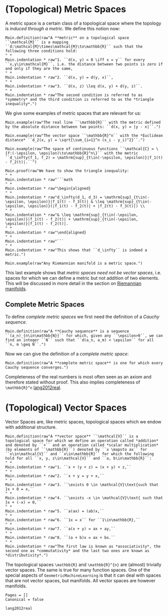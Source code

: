 # (Topological) Metric Spaces 

A metric space is a certain class of a topological space where the topology is *induced through a metric*. We define this notion now:

```@eval
Main.definition(raw"A **metric** on a topological space ``\mathcal{M}`` is a mapping ``d:\mathcal{M}\times\mathcal{M}\to\mathbb{R}`` such that the following three conditions hold: 
" * 
Main.indentation * raw"1. ``d(x, y) = 0 \iff x = y`` for every ``x,y\in\mathcal{M}``, i.e. the distance between two points is zero if and only if they are the same,
" * 
Main.indentation * raw"2. ``d(x, y) = d(y, x)``,
" *
Main.indentation * raw"3. ``d(x, z) \leq d(x, y) + d(y, z)``.
" *
Main.indentation * raw"The second condition is referred to as *symmetry* and the third condition is referred to as the *triangle inequality*.")
```

We give some examples of metric spaces that are relevant for us: 

```@eval
Main.example(raw"The real line ``\mathbb{R}`` with the metric defined by the absolute distance between two points: ``d(x, y) = |y - x|``.")
```

```@eval
Main.example(raw"The vector space ``\mathbb{R}^n`` with the *Euclidean distance* ``d_2(x, y) = \sqrt{\sum_{i=1}^n (x_i - y_i)^2}``.")
```

```@eval
Main.example(raw"The space of continuous functions ``\mathcal{C} = \{f:(-\epsilon, \epsilon)\to\mathbb{R}^n\}`` with the metric ``d_\infty(f_1, f_2) = \mathrm{sup}_{t\in(-\epsilon, \epsilon)}|f_1(t) - f_2(t)|.``")
```

```@eval
Main.proof(raw"We have to show the triangle inequality: 
" * 
Main.indentation * raw"```math
" * 
Main.indentation * raw"\begin{aligned}
" *
Main.indentation * raw"d_\infty(d_1, d_3) = \mathrm{sup}_{t\in(-\epsilon, \epsilon)}|f_1(t) - f_3(t)| & \leq \mathrm{sup}_{t\in(-\epsilon, \epsilon)}(|f_1(t) - f_2(t)| + |f_2(t) - f_3(t)|) \\
" *
Main.indentation * raw"& \leq \mathrm{sup}_{t\in(-\epsilon, \epsilon)}|f_1(t) - f_2(t)| + \mathrm{sup}_{t\in(-\epsilon, \epsilon)}|f_1(t) - f_2(t)|.
" * 
Main.indentation * raw"\end{aligned}
" * 
Main.indentation * raw"```
" *
Main.indentation * raw"This shows that ``d_\infty`` is indeed a metric.")
```

```@eval
Main.example(raw"Any Riemannian manifold is a metric space.")
```

This last example shows that *metric spaces need not be vector spaces*, i.e. spaces for which we can define a metric but not addition of two elements. This will be discussed in more detail in the section on [Riemannian manifolds](@ref "Riemannian Manifolds").

## Complete Metric Spaces

To define *complete metric spaces* we first need the definition of a *Cauchy sequence*.

```@eval
Main.definition(raw"A **Cauchy sequence** is a sequence ``(a_n)_{n\in\mathbb{N}}`` for which, given any ``\epsilon>0``, we can find an integer ``N`` such that ``d(a_n, a_m) < \epsilon`` for all ``n, m \geq N``.")
```

Now we can give the definition of a *complete metric space*:

```@eval
Main.definition(raw"A **complete metric space** is one for which every Cauchy sequence converges.")
```

Completeness of the real numbers is most often seen as an axiom and therefore stated without proof. This also implies completeness of ``\mathbb{R}^n`` [lang2012real](@cite).


# (Topological) Vector Spaces

Vector Spaces are, like metric spaces, topological spaces which we endow with additional structure. 

```@eval
Main.definition(raw"A **vector space** ``\mathcal{V}`` is a topological space for which we define an operation called *addition* and denoted by ``+`` and an operation called *scalar multiplication* (by elements of ``\mathbb{R}``) denoted by ``x \mapsto ax`` for ``x\in\mathcal{V}`` and ``x\in\mathbb{R}`` for which the following hold for all ``x, y, z\in\mathcal{V}`` and ``a, b\in\mathbb{R}``:
" * 
Main.indentation * raw"1. ``x + (y + z) = (x + y) + z,``
" * 
Main.indentation * raw"2. ``x + y = y + x,``
" * 
Main.indentation * raw"3. ``\exists 0 \in \mathcal{V}\text{such that }x + 0 = x,``
" * 
Main.indentation * raw"4. ``\exists -x \in \mathcal{V}\text{ such that }x + (-x) = 0,``
" * 
Main.indentation * raw"5. ``a(ax) = (ab)x,``
" * 
Main.indentation * raw"6. ``1x = x`` for ``1\in\mathbb{R},``
" * 
Main.indentation * raw"7. ``a(x + y) = ax + ay,``
" * 
Main.indentation * raw"8. ``(a + b)x = ax + bx.``
" * 
Main.indentation * raw"The first law is known as *associativity*, the second one as *commutativity* and the last two ones are known as *distributivity*.")
```

The topological spaces ``\mathbb{R}`` and ``\mathbb{R}^{n}`` are (almost) trivially vector spaces. The same is true for many function spaces. One of the special aspects of `GeometricMachineLearning` is that it can deal with spaces that are not vector spaces, but manifolds. All vector spaces are however manifolds.  

```@bibliography
Pages = []
Canonical = false

lang2012real
```